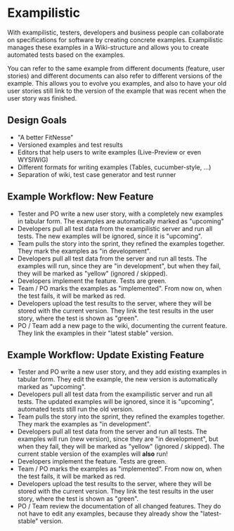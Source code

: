 # Exampilistic

With exampilistic, testers, developers and business people can collaborate on specifications for software by creating concrete examples. Exampilistic manages these examples in a Wiki-structure and allows you to create automated tests based on the examples.

You can refer to the same example from different documents (feature, user stories) and different documents can also refer to different versions of the example. This allows you to evolve you examples, and also to have your old user stories still link to the version of the example that was recent when the user story was finished.

## Design Goals

* "A better FitNesse"
* Versioned examples and test results
* Editors that help users to write examples (Live-Preview or even WYSIWIG)
* Different formats for writing examples (Tables, cucumber-style, ...)
* Separation of wiki, test case generator and test runner

## Example Workflow: New Feature

* Tester and PO write a new user story, with a completely new examples in tabular form. The examples are automatically marked as "upcoming"
* Developers pull all test data from the exampilistic server and run all tests. The new examples will be ignored, since it is "upcoming".
* Team pulls the story into the sprint, they refined the examples together. They mark the examples as "in development".
* Developers pull all test data from the server and run all tests. The examples will run, since they are "in development", but when they fail, they will be marked as "yellow" (ignored / skipped).
* Developers implement the feature. Tests are green.
* Team / PO marks the examples as "implemented". From now on, when the test fails, it will be marked as red.
* Developers upload the test results to the server, where they will be stored with the current version. They link the test results in the user story, where the test is shown as "green".
* PO / Team add a new page to the wiki, documenting the current feature. They link the examples in their "latest stable" version.

## Example Workflow: Update Existing Feature

* Tester and PO write a new user story, and they add existing examples in tabular form. They edit the example, the new version is automatically marked as "upcoming".
* Developers pull all test data from the exampilistic server and run all tests. The updated examples will be ignored, since it is "upcoming", automated tests still run the old version.
* Team pulls the story into the sprint, they refined the examples together. They mark the examples as "in development".
* Developers pull all test data from the server and run all tests. The examples will run (new version), since they are "in development", but when they fail, they will be marked as "yellow" (ignored / skipped). The current stable version of the examples will **also** run!
* Developers implement the feature. Tests are green.
* Team / PO marks the examples as "implemented". From now on, when the test fails, it will be marked as red.
* Developers upload the test results to the server, where they will be stored with the current version. They link the test results in the user story, where the test is shown as "green".
* PO / Team review the documentation of all changed features. They do not have to edit any examples, because they already show the "latest-stable" version.
